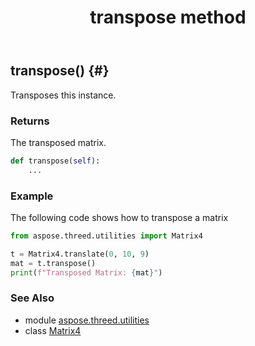 ﻿---
title: transpose method
second_title: Aspose.3D for Python via .NET API References
description: 
type: docs
weight: 120
url: /python-net/aspose.threed.utilities/matrix4/transpose/
is_root: false
---

## transpose() {#}

Transposes this instance.


### Returns 


The transposed matrix.


```python
def transpose(self):
    ...
```



### Example 


The following code shows how to transpose a matrix

```python
from aspose.threed.utilities import Matrix4

t = Matrix4.translate(0, 10, 9)
mat = t.transpose()
print(f"Transposed Matrix: {mat}")

```



### See Also
* module [aspose.threed.utilities](../../)
* class [Matrix4](/3d/python-net/aspose.threed.utilities/matrix4)

